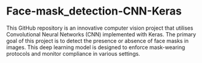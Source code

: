 # Face-mask_detection-CNN-Keras
This GitHub repository is an innovative computer vision project that utilises Convolutional Neural Networks (CNN) implemented with Keras. The primary goal of this project is to detect the presence or absence of face masks in images. This deep learning model is designed to enforce mask-wearing protocols and monitor compliance in various settings.
